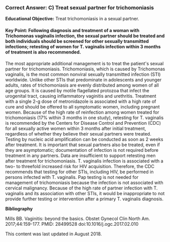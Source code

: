 
### Correct Answer: C) Treat sexual partner for trichomoniasis 

**Educational Objective:** Treat trichomoniasis in a sexual partner.

#### **Key Point:** Following diagnosis and treatment of a woman with Trichomonas vaginalis infection, the sexual partner should be treated and both individuals should be screened for other sexually transmitted infections; retesting of women for T. vaginalis infection within 3 months of treatment is also recommended.

The most appropriate additional management is to treat the patient's sexual partner for trichomoniasis. Trichomoniasis, which is caused by Trichomonas vaginalis, is the most common nonviral sexually transmitted infection (STI) worldwide. Unlike other STIs that predominate in adolescents and younger adults, rates of trichomoniasis are evenly distributed among women of all age groups. It is caused by motile flagellated protozoa that infect the urogenital tract, causing inflammatory vaginitis and urethritis. Treatment with a single 2-g dose of metronidazole is associated with a high rate of cure and should be offered to all symptomatic women, including pregnant women. Because of the high rate of reinfection among women treated for trichomoniasis (17% within 3 months in one study), retesting for T. vaginalis is recommended by the Centers for Disease Control and Prevention (CDC) for all sexually active women within 3 months after initial treatment, regardless of whether they believe their sexual partners were treated. Testing by nucleic acid amplification can be conducted as soon as 2 weeks after treatment. It is important that sexual partners also be treated, even if they are asymptomatic; documentation of infection is not required before treatment in any partners. Data are insufficient to support retesting men after treatment for trichomoniasis. T. vaginalis infection is associated with a two- to threefold increased risk for HIV acquisition. Therefore, the CDC recommends that testing for other STIs, including HIV, be performed in persons infected with T. vaginalis.
Pap testing is not needed for management of trichomoniasis because the infection is not associated with cervical malignancy.
Because of the high rate of partner infection with T. vaginalis and its association with other STIs, it would be inappropriate to not provide further testing or intervention after a primary T. vaginalis diagnosis.

**Bibliography**

Mills BB. Vaginitis: beyond the basics. Obstet Gynecol Clin North Am. 2017;44:159-177. PMID: 28499528 doi:10.1016/j.ogc.2017.02.010

This content was last updated in August 2018.